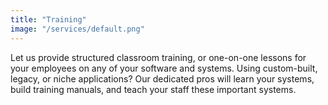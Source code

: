 ```yaml
---
title: "Training"
image: "/services/default.png"
---
```


Let us provide structured classroom training, or one-on-one lessons for 
your employees on any of your software and systems. Using custom-built, legacy, or 
niche applications? Our dedicated pros will learn your systems, build training
manuals, and teach your staff these important systems.
